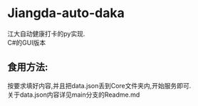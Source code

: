 # Jiangda-auto-daka
江大自动健康打卡的py实现.  
C#的GUI版本

## 食用方法:
按要求填好内容,并且把data.json丢到Core文件夹内,开始服务即可.  
关于data.json内容详见main分支的Readme.md
